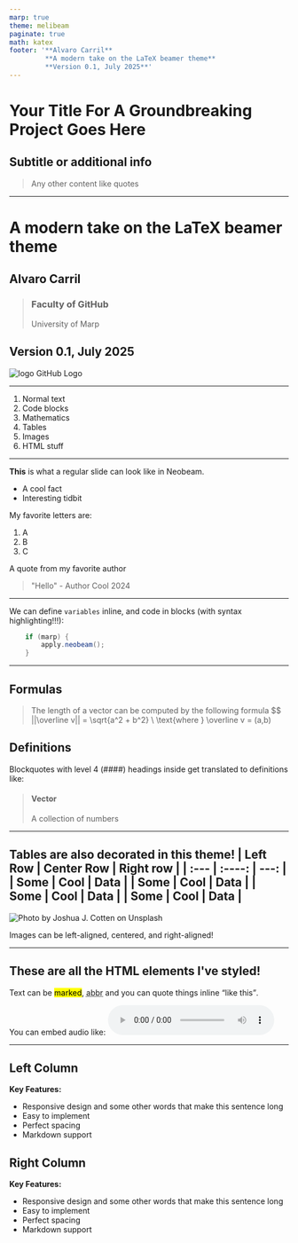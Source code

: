 ```yaml
---
marp: true
theme: melibeam
paginate: true
math: katex
footer: '**Alvaro Carril**
         **A modern take on the LaTeX beamer theme**
         **Version 0.1, July 2025**'
---
```

<!-- _class: title2 -->

# Your Title For A Groundbreaking Project Goes Here
## Subtitle or additional info
> Any other content like quotes

---
<!-- _class: title -->
# A modern take on the LaTeX beamer theme

## Alvaro Carril

> ### Faculty of GitHub
> University of Marp

## Version 0.1, July 2025

![logo GitHub Logo](../assets/github-mark.svg)

---
<!-- header: 'Table of contents and some other text to make this header super long and annoying so that I test it with 2 lines.' -->
1. Normal text
2. Code blocks
3. Mathematics
4. Tables
5. Images
6. HTML stuff
---
<!-- header: 'Normal text' -->
**This** is what a regular slide can look like in Neobeam.
- A cool fact
- Interesting tidbit

My favorite letters are:
1. A
2. B
3. C

A quote from my favorite author
> "Hello" - Author Cool 2024

---
<!-- header: 'Code blocks' -->
We can define ``variables`` inline, and code in blocks (with syntax highlighting!!!):
```java
    if (marp) {
        apply.neobeam();
    }
```
---
<!-- header: 'Mathematics corner' -->
## Formulas
> The length of a vector can be computed by the following formula
> $$
||\overline v|| = \sqrt{a^2 + b^2} \\
\text{where } \overline v = (a,b)
## Definitions
Blockquotes with level 4 (####) headings inside get translated to definitions like:

> #### Vector
> A collection of numbers

---
<!-- header: 'Data' -->
Tables are also decorated in this theme!
| Left Row    | Center Row  | Right row     |
| :---        |    :----:   |          ---: |
| Some        |  Cool       | Data          |
| Some        |  Cool       | Data          |
| Some        |  Cool       | Data          |
| Some        |  Cool       | Data          |
---
<!-- header: 'Images' -->

![Photo by Joshua J. Cotten on Unsplash](https://images.unsplash.com/photo-1601247387326-f8bcb5a234d4?q=80&w=2071&auto=format&fit=crop&ixlib=rb-4.0.3&ixid=M3wxMjA3fDB8MHxwaG90by1wYWdlfHx8fGVufDB8fHx8fA%3D%3D) 

Images can be left-aligned, centered, and right-aligned!

---
<!-- header: 'HTML wonderland' -->
<!-- This slide only works with HTML enabled -->

<h2>These are all the HTML elements I've styled!</h2>

Text can be <mark>marked</mark>, <abbr title="abbreviated">abbr</abbr> and you can quote things inline <q>like this</q>.

You can embed audio like:
<audio controls src="http://codeskulptor-demos.commondatastorage.googleapis.com/pang/pop.mp3" type="audio/mp3">
</audio>

---
<!-- header: 'Two-column layout showcase' -->

<div class="two-columns">
<div>

## Left Column

**Key Features:**
- Responsive design and some other words that make this sentence long
- Easy to implement
- Perfect spacing
- Markdown support

</div>
<div>

## Right Column

**Key Features:**
- Responsive design and some other words that make this sentence long
- Easy to implement
- Perfect spacing
- Markdown support


</div>
</div> 